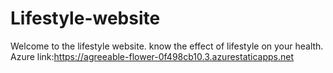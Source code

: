 # Lifestyle-website
Welcome to the lifestyle website. know the effect of lifestyle on your health.
Azure link:https://agreeable-flower-0f498cb10.3.azurestaticapps.net
